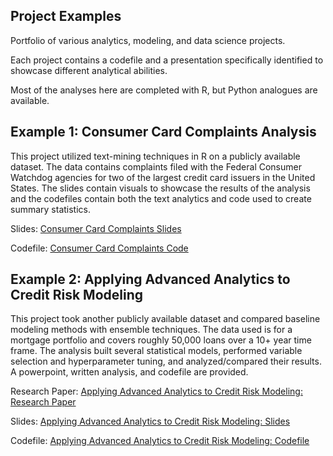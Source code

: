 ## Project Examples
Portfolio of various analytics, modeling, and data science projects. 

Each project contains a codefile and a presentation specifically identified to showcase different analytical abilities. 

Most of the analyses here are completed with R, but Python analogues are available.

## Example 1: Consumer Card Complaints Analysis
This project utilized text-mining techniques in R on a publicly available dataset. The data contains complaints filed with the Federal Consumer Watchdog agencies for two of the largest credit card issuers in the United States. The slides contain visuals to showcase the results of the analysis and the codefiles contain both the text analytics and code used to create summary statistics. 

Slides: [Consumer Card Complaints Slides](Consumer%20Card%20Complaints%20Analysis/complaints_slides.pdf)

Codefile: [Consumer Card Complaints Code](https://github.com/abech6565/project-examples/blob/main/Consumer%20Card%20Complaints%20Analysis/complaints_codefile.Rmd)

## Example 2: Applying Advanced Analytics to Credit Risk Modeling
This project took another publicly available dataset and compared baseline modeling methods with ensemble techniques. The data used is for a mortgage portfolio and covers roughly 50,000 loans over a 10+ year time frame. The analysis built several statistical models, performed variable selection and hyperparameter tuning, and analyzed/compared their results. A powerpoint, written analysis, and codefile are provided.

Research Paper: [Applying Advanced Analytics to Credit Risk Modeling: Research Paper](https://github.com/abech6565/project-examples/blob/main/Credit%20Risk%20Modeling/Applying%20Advanced%20Analytics%20to%20Credit%20Risk%20Modeling.pdf)

Slides: [Applying Advanced Analytics to Credit Risk Modeling: Slides](https://github.com/abech6565/project-examples/blob/main/Credit%20Risk%20Modeling/Applying%20Advanced%20Analytics%20to%20Credit%20Risk%20Modeling_slides.pdf)

Codefile: [Applying Advanced Analytics to Credit Risk Modeling: Codefile](https://github.com/abech6565/project-examples/blob/main/Credit%20Risk%20Modeling/Applying%20Advanced%20Analytics%20to%20Credit%20Risk.R)

